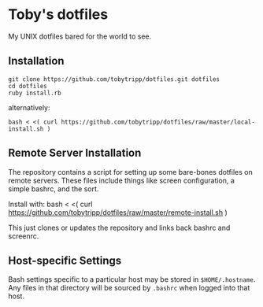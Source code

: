 Toby's dotfiles
===============

My UNIX dotfiles bared for the world to see.

Installation
------------

    git clone https://github.com/tobytripp/dotfiles.git dotfiles
    cd dotfiles
    ruby install.rb

alternatively:

    bash < <( curl https://github.com/tobytripp/dotfiles/raw/master/local-install.sh )


Remote Server Installation
--------------------------

The repository contains a script for setting up some bare-bones
dotfiles on remote servers.  These files include things like screen
configuration, a simple bashrc, and the sort.

Install with:
    bash < <( curl https://github.com/tobytripp/dotfiles/raw/master/remote-install.sh )

This just clones or updates the repository and links back bashrc and screenrc.


Host-specific Settings
----------------------

Bash settings specific to a particular host may be stored in
`$HOME/.hostname`.  Any files in that directory will be sourced by
`.bashrc` when logged into that host.
